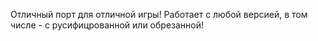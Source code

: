 Отличный порт для отличной игры! Работает с любой версией, в том числе - с русифицрованной или обрезанной!